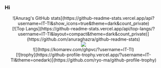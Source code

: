 ### Hi 
<div align="center">
![Anurag's GitHub stats](https://github-readme-stats.vercel.app/api?username=IT-Tl&show_icons=true&theme=dark&count_private)
</div>

<div align="center">
[![Top Langs](https://github-readme-stats.vercel.app/api/top-langs/?username=IT-Tl&layout=compact&theme=dark&count_private)](https://github.com/anuraghazra/github-readme-stats)
</div>

<div align="center">
	<a href="https://www.youtube.com/watch?v=dQw4w9WgXcQ"><img src="https://github.com/Richienb/Richienb/raw/master/info.svg?sanitize=true"></a>
</div>

<div align="center">
![](https://komarev.com/ghpvc/?username=IT-Tl)
</div>

<div align="center">
[![trophy](https://github-profile-trophy.vercel.app/?username=IT-Tl&theme=onedark)](https://github.com/ryo-ma/github-profile-trophy)
</div>

